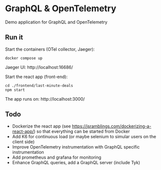 # GraphQL & OpenTelemetry

Demo application for GraphQL and OpenTelemetry


## Run it

Start the containers (OTel collector, Jaeger):

```
docker compose up
```

Jaeger UI: http://localhost:16686/


Start the react app (front-end):

```
cd ./frontend/last-minute-deals
npm start
```

The app runs on: http://localhost:3000/





## Todo

* Dockerize the react app (see https://jsramblings.com/dockerizing-a-react-app/) so that everything can be started from Docker
* Add K6 for continuous load (or maybe selenium to simular users on the client side)
* Improve OpenTelemetry instrumentation with GraphQL specific instrumentation
* Add prometheus and grafana for monitoring
* Enhance GraphQL queries, add a GraphQL server (include Tyk)


